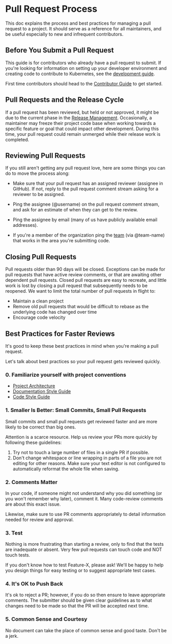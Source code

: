 # Pull Request Process

This doc explains the process and best practices for managing a pull request to a project. It should serve as a reference for all maintainers, and be useful especially to new and infrequent contributors.

## Before You Submit a Pull Request

This guide is for contributors who already have a pull request to submit. If you're looking for information on setting up your developer environment and creating code to contribute to Kubernetes, see the [development guide](/contributors/devel/development.md).

First time contributors should head to the [Contributor Guide](/contributors/guide/README.md) to get started.

## Pull Requests and the Release Cycle

If a pull request has been reviewed, but held or not approved, it might be due to the current phase in the [Release Management](). Occasionally, a maintainer may freeze their project code base when working towards a specific feature or goal that could impact other development. During this time, your pull request could remain unmerged while their release work is completed.

## Reviewing Pull Requests

If you still aren't getting any pull request love, here are some
things you can do to move the process along:

   * Make sure that your pull request has an assigned reviewer (assignee in GitHub). If not, reply to the pull request comment stream asking for a reviewer to be assigned. 

   * Ping the assignee (@username) on the pull request comment stream, and ask for an estimate of when they can get to the review.

   * Ping the assignee by email (many of us have publicly available email addresses).

   * If you're a member of the organization ping the [team](https://github.com/orgs/rubrikinc/teams) (via @team-name) that works in the area you're submitting code.

## Closing Pull Requests

Pull requests older than 90 days will be closed. Exceptions can be made for pull requests that have active review comments, or that are awaiting other dependent pull requests. Closed pull requests are easy to recreate, and little work is lost by closing a pull request that subsequently needs to be reopened. We want to limit the total number of pull requests in flight to:

* Maintain a clean project
* Remove old pull requests that would be difficult to rebase as the underlying code has changed over time
* Encourage code velocity

## Best Practices for Faster Reviews

It's good to keep these best practices in mind when you're making a pull request.

Let's talk about best practices so your pull request gets reviewed quickly.

### 0. Familiarize yourself with project conventions

* [Project Architecture](https://github.com/rubrikinc/welcome-to-rubrik-build/blob/master/maintainers/guide/project-architecture.md)
* [Documentation Style Guide](https://github.com/rubrikinc/welcome-to-rubrik-build/blob/master/maintainers/guide/style-guide-documentation.md)
* [Code Style Guide](https://github.com/rubrikinc/welcome-to-rubrik-build/blob/master/maintainers/guide/style-guide-code.md)

### 1. Smaller Is Better: Small Commits, Small Pull Requests

Small commits and small pull requests get reviewed faster and are more likely to be correct than big ones.

Attention is a scarce resource. Help us review your PRs more quickly by following these guidelines:

1. Try not to touch a large number of files in a single PR if possible.
2. Don't change whitespace or line wrapping in parts of a file you are not editing for other reasons. Make sure your text editor is not configured to automatically reformat the whole file when saving.

### 2. Comments Matter

In your code, if someone might not understand why you did something (or you won't remember why later), comment it. Many code-review comments are about this exact issue.

Likewise, make sure to use PR comments appropriately to detail information needed for review and approval.

### 3. Test

Nothing is more frustrating than starting a review, only to find that the tests are inadequate or absent. Very few pull requests can touch code and NOT touch tests.

If you don't know how to test Feature-X, please ask!  We'll be happy to help you design things for easy testing or to suggest appropriate test cases.

### 4. It's OK to Push Back

It's ok to reject a PR; however, if you do so then ensure to leave appropriate comments. The submitter should be given clear guidelines as to what changes need to be made so that the PR will be accepted next time. 

### 5. Common Sense and Courtesy

No document can take the place of common sense and good taste. Don't be a jerk.
